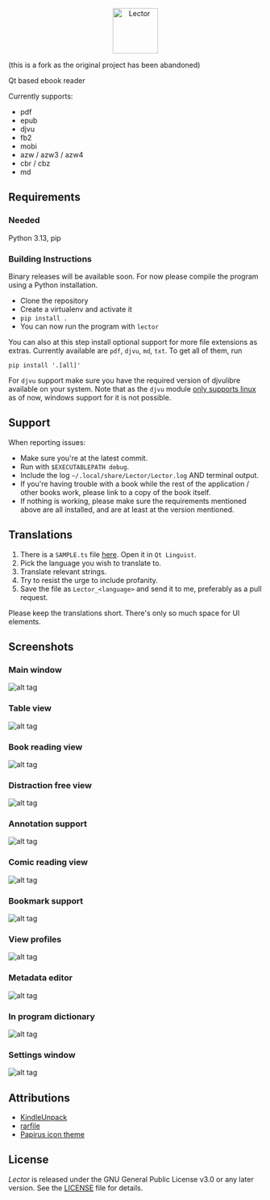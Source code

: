 <p align="center"><img src="lector/resources/raw/logo/logotype_horizontal.svg" alt="Lector" height="90px"></p>

(this is a fork as the original project has been abandoned)

Qt based ebook reader

Currently supports:
* pdf
* epub
* djvu
* fb2
* mobi
* azw / azw3 / azw4
* cbr / cbz
* md

## Requirements
### Needed
Python 3.13, pip

### Building Instructions
Binary releases will be available soon. For now please compile the program using a Python installation.

* Clone the repository
* Create a virtualenv and activate it
* `pip install .`
* You can now run the program with `lector`

You can also at this step install optional support for more file extensions as extras. Currently available are `pdf`, `djvu`, `md`, `txt`. To get all of them, run
```shell
pip install '.[all]'
```

For `djvu` support make sure you have the required version of djvulibre available on your system. Note that as the `djvu` module [only supports linux](https://github.com/FriedrichFroebel/python-djvulibre?tab=readme-ov-file#about-this-fork) as of now, windows support for it is not possible.

## Support
When reporting issues:
* Make sure you're at the latest commit.
* Run with `$EXECUTABLEPATH debug`.
* Include the log `~/.local/share/Lector/Lector.log` AND terminal output.
* If you're having trouble with a book while the rest of the application / other books work, please link to a copy of the book itself.
* If nothing is working, please make sure the requirements mentioned above are all installed, and are at least at the version mentioned.

## Translations
1. There is a `SAMPLE.ts` file [here](https://github.com/BasioMeusPuga/Lector/tree/master/lector/resources/translations). Open it in `Qt Linguist`.
2. Pick the language you wish to translate to.
3. Translate relevant strings.
4. Try to resist the urge to include profanity.
5. Save the file as `Lector_<language>` and send it to me, preferably as a pull request.

Please keep the translations short. There's only so much space for UI elements.

## Screenshots

### Main window
![alt tag](https://i.imgur.com/516hRkS.png)

### Table view
![alt tag](https://i.imgur.com/o9An7AR.png)

### Book reading view
![alt tag](https://i.imgur.com/ITG63Fc.png)

### Distraction free view
![alt tag](https://i.imgur.com/g8Ltupy.png)

### Annotation support
![alt tag](https://i.imgur.com/gLK29F4.png)

### Comic reading view
![alt tag](https://i.imgur.com/rvvTQCM.png)

### Bookmark support
![alt tag](https://i.imgur.com/Y7qoU8m.png)

### View profiles
![alt tag](https://i.imgur.com/awE2q2K.png)

### Metadata editor
![alt tag](https://i.imgur.com/0CDpNO8.png)

### In program dictionary
![alt tag](https://i.imgur.com/RF72m2h.png)

### Settings window
![alt tag](https://i.imgur.com/l6zJXaH.png)

## Attributions
* [KindleUnpack](https://github.com/kevinhendricks/KindleUnpack)
* [rarfile](https://github.com/markokr/rarfile)
* [Papirus icon theme](https://github.com/PapirusDevelopmentTeam/papirus-icon-theme)

## License
_Lector_ is released under the GNU General Public License v3.0 or any later version.
See the [LICENSE](LICENSE) file for details.
